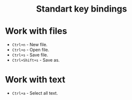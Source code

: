 <h1 align="center">Standart key bindings</h1>

# Work with files

* `Ctrl+n` - New file.
* `Ctrl+o` - Open file.
* `Ctrl+s` - Save file.
* `Ctrl+Shift+s` - Save as.

# Work with text

* `Ctrl+a` - Select all text.